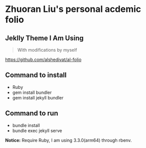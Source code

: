 # Zhuoran Liu's personal acdemic folio

## Jeklly Theme I Am Using

> With modifications by myself

https://github.com/alshedivat/al-folio

## Command to install

- Ruby
- gem install bundler
- gem install jekyll bundler

## Command to run

- bundle install
- bundle exec jekyll serve

**Notice:** Require Ruby, I am using 3.3.0(arm64) through rbenv.
